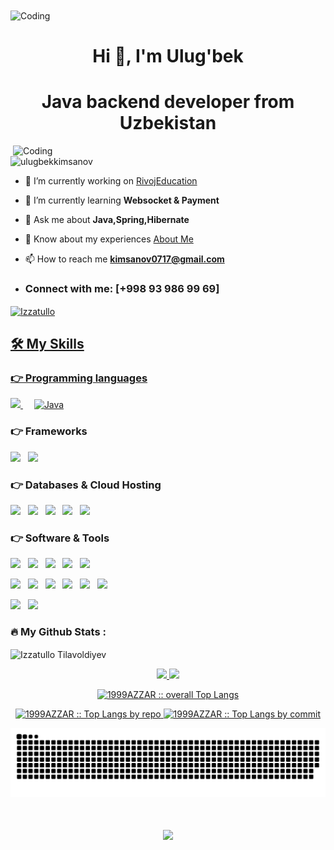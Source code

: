 <img align="center" alt="Coding" width="500" src="https://miro.medium.com/v2/resize:fit:960/1*teOGZM4Z7AO8pcAd3ypkiQ.jpeg">
<h1 align="center">Hi 👋,   I'm  Ulug'bek</h1>
<h1 align="center">Java backend developer from Uzbekistan</h1>
<img align="right" alt="Coding" width="500" src="http://basicoderzz.epizy.com/wp-content/uploads/2023/05/coding.gif">

<p align="left"> <img src="https://komarev.com/ghpvc/?username=ulugbekkimsanov&label=Profile%20views&color=0e75b6&style=flat" alt="ulugbekkimsanov" /> </p>

- 🔭 I’m currently working on [RivojEducation](https://github.com/RIVOJORG/rivoj-education)

- 🌱 I’m currently learning **Websocket & Payment**

- 💬 Ask me about **Java,Spring,Hibernate**

- 📄 Know about my experiences [About Me](https://www.canva.com/design/DAFramNX_2o/lcFxOZ-5rg9NXOAZaieqNA/view?utm_content=DAFramNX_2o&utm_campaign=designshare&utm_medium=link&utm_source=editor)

- 📫 How to reach me **kimsanov0717@gmail.com**

- <h3 align="left">Connect with me: [+998 93 986 99 69]  </h3>
<p align="left">
<a href="https://t.me/Ulugbe_k" target="blank"><img align="center" src="https://cdn-icons-png.flaticon.com/128/2111/2111646.png" alt="Izzatullo" height="30" width="35" /</a>
</p>


## 🛠️ My Skills

### 👉 Programming languages

<p align="left"> 
  <a href="https://isocpp.org/">
    <img src="https://img.shields.io/badge/C%2B%2B-00599C?style=for-the-badge&logo=c%2B%2B&logoColor=white">
  </a>
&emsp;

<a href="https://www.java.com/en/">
    <img alt="Java" src="https://img.shields.io/badge/Java-ED8B00?style=for-the-badge&logo=java&logoColor=white"/>
  </a>
</p>

### 👉 Frameworks
<p>
	<img src="http://img.shields.io/badge/-Spring-6db33f?style=for-the-badge&logo=spring&logoColor=white" />&nbsp;&nbsp;
	<img src="http://img.shields.io/badge/-Springboot-629e3a?style=for-the-badge&logo=springboot&logoColor=white" />&nbsp;&nbsp;
</p>

### 👉 Databases & Cloud Hosting
<p>
	<img src="https://img.shields.io/badge/Git-F05032?style=for-the-badge&logo=git&logoColor=white" />&nbsp;&nbsp;
	<img src="https://img.shields.io/badge/GitHub-100000?style=for-the-badge&logo=github&logoColor=white" />&nbsp;&nbsp;
	<img src="https://img.shields.io/badge/GitLab%20-%23F7DF1E.svg?&style=for-the-badge&color=FC6D26" />&nbsp;&nbsp;
	<img src="https://img.shields.io/badge/PostgreSQL-336791?style=for-the-badge&logo=postgresql&logoColor=white" />&nbsp;&nbsp;
	<img src="https://img.shields.io/badge/MongoDB-4EA94B?style=for-the-badge&logo=mongodb&logoColor=white" />&nbsp;&nbsp;
 </p>

### 👉 Software & Tools
 <p>

<img src="https://img.shields.io/badge/Linux-FCC624?style=for-the-badge&logo=linux&logoColor=black" />&nbsp;&nbsp;
<img src="https://img.shields.io/badge/Docker-2CA5E0?style=for-the-badge&logo=docker&logoColor=white" />&nbsp;&nbsp;
<img src="https://img.shields.io/badge/Postman-FF6C37?style=for-the-badge&logo=Postman&logoColor=white" />&nbsp;&nbsp;
<img src="https://img.shields.io/badge/Amazon_AWS-232F3E?style=for-the-badge&logo=amazon-aws&logoColor=white" />&nbsp;&nbsp;
<img src="https://img.shields.io/badge/Figma-F24E1E?style=for-the-badge&logo=figma&logoColor=white" />&nbsp;&nbsp;

<img src="https://img.shields.io/badge/Jira-0052CC?style=for-the-badge&logo=Jira&logoColor=white" />&nbsp;&nbsp;
<img src="https://img.shields.io/badge/RabbitMQ%20-%23F7DF1E.svg?&style=for-the-badge&color=FF6600" />&nbsp;&nbsp;
<img src="https://img.shields.io/badge/Apache Kafka%20-%23F7DF1E.svg?&style=for-the-badge&color=000" />&nbsp;&nbsp;
<img src="https://img.shields.io/badge/Redis%20-%23F7DF1E.svg?&style=for-the-badge&color=802221" />&nbsp;&nbsp;
<img src="https://img.shields.io/badge/Swagger%20-%23F7DF1E.svg?&style=for-the-badge&color=87BE3F" />&nbsp;&nbsp;
<img src="https://img.shields.io/badge/OpenApi-6BA539?&style=for-the-badge&logo=openapi-initiative&logoColor=F7F7F7" />&nbsp;&nbsp;

<img src="https://img.shields.io/badge/HTML%20-%23F7DF1E.svg?&style=for-the-badge&color=E34F26" />&nbsp;&nbsp;
<img src="https://img.shields.io/badge/css%20-%23F7DF1E.svg?&style=for-the-badge&color=5BA8EE" />&nbsp;&nbsp;


</p>

### :fire: My Github Stats :

<p><img align="center" src="https://github-readme-streak-stats.herokuapp.com/?user=izzatilloTilavoldiyev&stroke=EB5454" alt="Izzatullo Tilavoldiyev" /></p>


   <p align="center">
          <a href="https://github.com/izzatilloTilavoldiyev/">
          <img width="49.5%" src="https://github-readme-stats.vercel.app/api?username=UlugbekKimsanov&theme=gruvbox&hide_border=true" />
          <img width="49.5%" src="https://github-readme-streak-stats.herokuapp.com/?user=UlugbekKimsanov&theme=gruvbox&hide_border=true" />
          </a>
       </p>

<p align="center">
        <a href="https://github.com/UlugbekKimsanov/">
          <img src="https://github-readme-stats.vercel.app/api/top-langs/?username=UlugbekKimsanov&langs_count=6&theme=gruvbox&layout=compact&hide_border=true"
          alt="1999AZZAR :: overall Top Langs " /></a>
      </p>

 <p align="center">
          <a href="https://github.com/UlugbekKimsanov/">
          <img width="45%" src="https://github-profile-summary-cards.vercel.app/api/cards/repos-per-language?username=izzatilloTilavoldiyev&theme=gruvbox&layout=compact&hide_border=true"
          alt="1999AZZAR :: Top Langs by repo" />
          <img width="45%" src="https://github-profile-summary-cards.vercel.app/api/cards/most-commit-language?username=izzatilloTilavoldiyev&theme=gruvbox&layout=compact&hide_border=true"
          alt="1999AZZAR :: Top Langs by commit" />
          </a>
        </p>

</div>

<div style="position: center">
  <a href="https://1999azzar.github.io/1999AZZAR/">
    <img  src="https://github.com/1999AZZAR/1999AZZAR/blob/main/resources/img/grid-snake.svg"
          alt="snake" /></a>
</div>

<div>
     <h1 align="center">
	<img src="https://readme-typing-svg.demolab.com/?lines=Thanks+For+Visiting!">
</h1>
</div>
